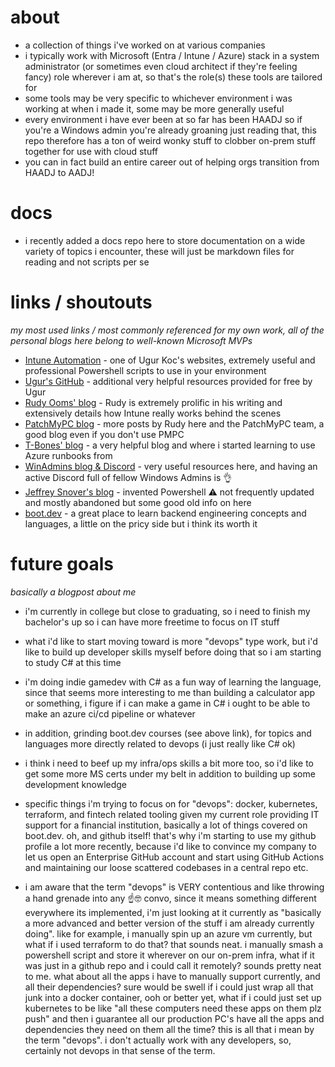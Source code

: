 # about

- a collection of things i've worked on at various companies
- i typically work with Microsoft (Entra / Intune / Azure) stack in a system administrator (or sometimes even cloud architect if they're feeling fancy) role wherever i am at, so that's the role(s) these tools are tailored for
- some tools may be very specific to whichever environment i was working at when i made it, some may be more generally useful
- every environment i have ever been at so far has been HAADJ so if you're a Windows admin you're already groaning just reading that, this repo therefore has a ton of weird wonky stuff to clobber on-prem stuff together for use with cloud stuff
- you can in fact build an entire career out of helping orgs transition from HAADJ to AADJ!

# docs

- i recently added a docs repo here to store documentation on a wide variety of topics i encounter, these will just be markdown files for reading and not scripts per se

# links / shoutouts

*my most used links / most commonly referenced for my own work, all of the personal blogs here belong to well-known Microsoft MVPs*

- [Intune Automation](https://www.intuneautomation.com/) - one of Ugur Koc's websites, extremely useful and professional Powershell scripts to use in your environment
- [Ugur's GitHub](https://github.com/ugurkocde) - additional very helpful resources provided for free by Ugur
- [Rudy Ooms' blog](https://call4cloud.nl/) - Rudy is extremely prolific in his writing and extensively details how Intune really works behind the scenes
- [PatchMyPC blog](https://patchmypc.com/blog/) - more posts by Rudy here and the PatchMyPC team, a good blog even if you don't use PMPC
- [T-Bones' blog](https://www.tbone.se/) - a very helpful blog and where i started learning to use Azure runbooks from
- [WinAdmins blog & Discord](https://winadmins.io/) - very useful resources here, and having an active Discord full of fellow Windows Admins is 👌
- [Jeffrey Snover's blog](https://www.jsnover.com/blog/) - invented Powershell ⚠️ not frequently updated and mostly abandoned but some good old info on here
- [boot.dev](https://www.boot.dev/) - a great place to learn backend engineering concepts and languages, a little on the pricy side but i think its worth it

# future goals

*basically a blogpost about me*

- i'm currently in college but close to graduating, so i need to finish my bachelor's up so i can have more freetime to focus on IT stuff
- what i'd like to start moving toward is more "devops" type work, but i'd like to build up developer skills myself before doing that so i am starting to study C# at this time
- i'm doing indie gamedev with C# as a fun way of learning the language, since that seems more interesting to me than building a calculator app or something, i figure if i can make a game in C# i ought to be able to make an azure ci/cd pipeline or whatever
- in addition, grinding boot.dev courses (see above link), for topics and languages more directly related to devops (i just really like C# ok)
- i think i need to beef up my infra/ops skills a bit more too, so i'd like to get some more MS certs under my belt in addition to building up some development knowledge
- specific things i'm trying to focus on for "devops": docker, kubernetes, terraform, and fintech related tooling given my current role providing IT support for a financial institution, basically a lot of things covered on boot.dev. oh, and github itself! that's why i'm starting to use my github profile a lot more recently, because i'd like to convince my company to let us open an Enterprise GitHub account and start using GitHub Actions and maintaining our loose scattered codebases in a central repo etc.

- i am aware that the term "devops" is VERY contentious and like throwing a hand grenade into any ☝️🤓 convo, since it means something different everywhere its implemented, i'm just looking at it currently as "basically a more advanced and better version of the stuff i am already currently doing". like for example, i manually spin up an azure vm currently, but what if i used terraform to do that? that sounds neat. i manually smash a powershell script and store it wherever on our on-prem infra, what if it was just in a github repo and i could call it remotely? sounds pretty neat to me. what about all the apps i have to manually support currently, and all their dependencies? sure would be swell if i could just wrap all that junk into a docker container, ooh or better yet, what if i could just set up kubernetes to be like "all these computers need these apps on them plz push" and then i guarantee all our production PC's have all the apps and dependencies they need on them all the time? this is all that i mean by the term "devops". i don't actually work with any developers, so, certainly not devops in that sense of the term.
